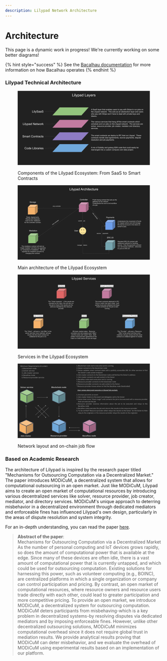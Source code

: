 ```yaml
---
description: Lilypad Network Architecture
---
```


# Architecture

This page is a dynamic work in progress! We're currently working on some better diagrams!

{% hint style="success" %}
See the [Bacalhau documentation](https://docs.bacalhau.org/) for more information on how Bacalhau operates
{% endhint %}

### Lilypad Technical Architecture

<figure><img src="../.gitbook/assets/arch_lp_layers.png" alt=""><figcaption><p>Components of the Lilypad Ecosystem: From SaaS to Smart Contracts</p></figcaption></figure>

<figure><img src="../.gitbook/assets/arch_lp_main.png" alt=""><figcaption><p>Main architecture of the Lilypad Ecosystem</p></figcaption></figure>

<figure><img src="../.gitbook/assets/arch_lp_services.png" alt=""><figcaption><p>Services in the Lilypad Ecosystem</p></figcaption></figure>

<figure><img src="../.gitbook/assets/Solver service (3).png" alt=""><figcaption><p>Network layout and on-chain job flow</p></figcaption></figure>

### Based on Academic Research

The architecture of Lilypad is inspired by the research paper titled "Mechanisms for Outsourcing Computation via a Decentralized Market." The paper introduces MODiCuM, a decentralized system that allows for computational outsourcing in an open market. Just like MODiCuM, Lilypad aims to create an open market of computational resources by introducing various decentralized services like solver, resource provider, job creator, mediator, and directory services. MODiCuM's unique approach to deterring misbehavior in a decentralized environment through dedicated mediators and enforceable fines has influenced Lilypad's own design, particularly in the areas of dispute resolution and system integrity.

For an in-depth understanding, you can read the paper [here](https://arxiv.org/abs/2005.11429).

> **Abstract of the paper**:\
> Mechanisms for Outsourcing Computation via a Decentralized Market As the number of personal computing and IoT devices grows rapidly, so does the amount of computational power that is available at the edge. Since many of these devices are often idle, there is a vast amount of computational power that is currently untapped, and which could be used for outsourcing computation. Existing solutions for harnessing this power, such as volunteer computing (e.g., BOINC), are centralized platforms in which a single organization or company can control participation and pricing. By contrast, an open market of computational resources, where resource owners and resource users trade directly with each other, could lead to greater participation and more competitive pricing. To provide an open market, we introduce MODiCuM, a decentralized system for outsourcing computation. MODiCuM deters participants from misbehaving-which is a key problem in decentralized systems-by resolving disputes via dedicated mediators and by imposing enforceable fines. However, unlike other decentralized outsourcing solutions, MODiCuM minimizes computational overhead since it does not require global trust in mediation results. We provide analytical results proving that MODiCuM can deter misbehavior, and we evaluate the overhead of MODiCuM using experimental results based on an implementation of our platform.
